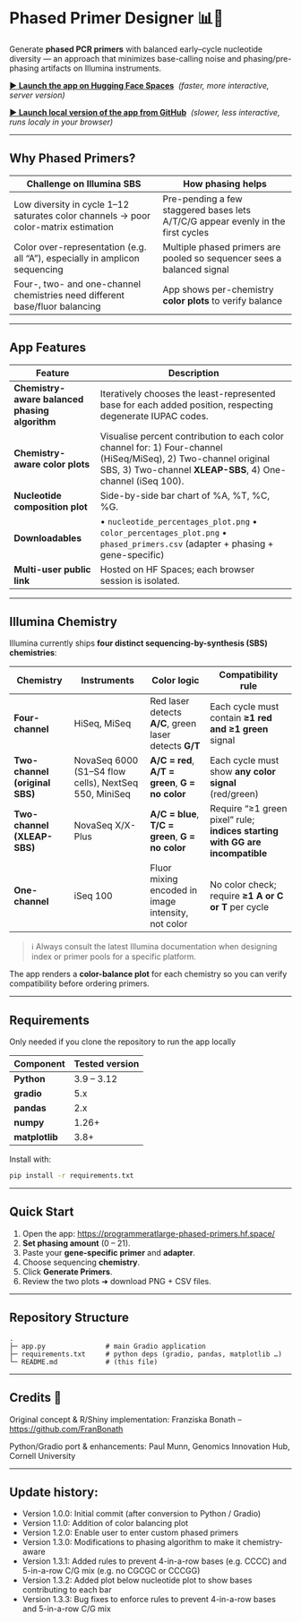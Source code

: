 # Phased Primer Designer 📊🧬

Generate **phased PCR primers** with balanced early–cycle nucleotide diversity — an approach that minimizes base-calling noise and phasing/pre-phasing artifacts on Illumina instruments.  

[**▶ Launch the app on Hugging Face Spaces**](https://programmeratlarge-phased-primers.hf.space/) &nbsp;*(faster, more interactive, server version)*

[**▶ Launch local version of the app from GitHub**](https://cornell-genomics-facility.github.io/phased_primers/) &nbsp;*(slower, less interactive, runs localy in your browser)*

---

## Why Phased Primers?

| Challenge on Illumina SBS | How phasing helps |
|---------------------------|-------------------|
| Low diversity in cycle 1–12 saturates color channels → poor color-matrix estimation | Pre-pending a few staggered bases lets A/T/C/G appear evenly in the first cycles |
| Color over-representation (e.g. all “A”), especially in amplicon sequencing | Multiple phased primers are pooled so sequencer sees a balanced signal |
| Four-, two- and one-channel chemistries need different base/fluor balancing | App shows per-chemistry **color plots** to verify balance |

---

## App Features

| Feature | Description |
|---------|-------------|
| **Chemistry-aware balanced phasing algorithm** | Iteratively chooses the least-represented base for each added position, respecting degenerate IUPAC codes. |
| **Chemistry-aware color plots** | Visualise percent contribution to each color channel for: 1) Four-channel (HiSeq/MiSeq), 2) Two-channel original SBS, 3) Two-channel **XLEAP-SBS**, 4) One-channel (iSeq 100). |
| **Nucleotide composition plot** | Side-by-side bar chart of %A, %T, %C, %G. |
| **Downloadables** | • `nucleotide_percentages_plot.png`  • `color_percentages_plot.png`  • `phased_primers.csv` (adapter + phasing + gene-specific) |
| **Multi-user public link** | Hosted on HF Spaces; each browser session is isolated. |

---

## Illumina Chemistry

Illumina currently ships **four distinct sequencing-by-synthesis (SBS) chemistries**:

| Chemistry | Instruments | Color logic | Compatibility rule |
|-----------|-------------|-------------|--------------------|
| **Four-channel** | HiSeq, MiSeq | Red laser detects **A/C**, green laser detects **G/T** | Each cycle must contain **≥1 red** **and** **≥1 green** signal |
| **Two-channel (original SBS)** | NovaSeq 6000 (S1–S4 flow cells), NextSeq 550, MiniSeq | **A/C = red**, **A/T = green**, **G = no color** | Each cycle must show **any color signal** (red/green) |
| **Two-channel (XLEAP-SBS)** | NovaSeq X/X-Plus | **A/C = blue**, **T/C = green**, **G = no color** | Require “≥1 green pixel” rule; **indices starting with GG are incompatible** |
| **One-channel** | iSeq 100 | Fluor mixing encoded in image intensity, not color | No color check; require **≥1 A or C or T** per cycle |

> ℹ️  Always consult the latest Illumina documentation when designing index or primer pools for a specific platform.

The app renders a **color-balance plot** for each chemistry so you can verify compatibility before ordering primers.

---

## Requirements

Only needed if you clone the repository to run the app locally

| Component | Tested version |
|-----------|----------------|
| **Python** | 3.9 – 3.12 |
| **gradio** | 5.x |
| **pandas** | 2.x |
| **numpy** | 1.26+ |
| **matplotlib** | 3.8+ |

Install with:

```bash
pip install -r requirements.txt
```

---

## Quick Start

1. Open the app: <https://programmeratlarge-phased-primers.hf.space/>
2. **Set phasing amount** (0 – 21).
3. Paste your **gene-specific primer** and **adapter**.
4. Choose sequencing **chemistry**.
5. Click **Generate Primers**.
6. Review the two plots ➜ download PNG + CSV files.

---

## Repository Structure

```text
.
├─ app.py               # main Gradio application
├─ requirements.txt     # python deps (gradio, pandas, matplotlib …)
└─ README.md            # (this file)
```

---

## Credits 🙏
Original concept & R/Shiny implementation:
Franziska Bonath – https://github.com/FranBonath

Python/Gradio port & enhancements:
Paul Munn, Genomics Innovation Hub, Cornell University

---

## Update history:

* Version 1.0.0: Initial commit (after conversion to Python / Gradio)
* Version 1.1.0: Addition of color balancing plot
* Version 1.2.0: Enable user to enter custom phased primers
* Version 1.3.0: Modifications to phasing algorithm to make it chemistry-aware
* Version 1.3.1: Added rules to prevent 4-in-a-row bases (e.g. CCCC) and 5-in-a-row C/G mix (e.g. no CGCGC or CCCGG)
* Version 1.3.2: Added plot below nucleotide plot to show bases contributing to each bar
* Version 1.3.3: Bug fixes to enforce rules to prevent 4-in-a-row bases and 5-in-a-row C/G mix
